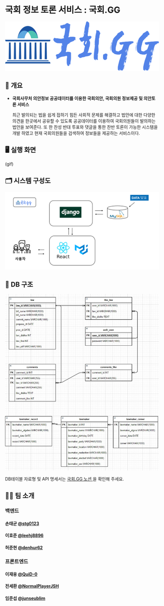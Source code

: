# 국회 정보 토론 서비스 : 국회.GG

<img src="./resources/logo.png"/>

#### 


## 📄 개요

- **국회사무처 의안정보 공공데이터를 이용한 국회의안, 국회의원 정보제공 및 의안토론 서비스**

    최근 발의되는 법을 쉽게 접하기 힘든 사회적 문제를 해결하고 법안에 대한 다양한 의견을 한곳에서 공유할 수 있도록 공공데이터를 이용하여 국회의원들이 발의하는 법안을 보여준다. 또 한 찬성 반대 투표와 댓글을 통한 찬반 토론이 가능한 시스템을 개발 하였고   현재 국회의원들을 검색하여 정보들을 제공하는 서비스이다.



## 🖥 실행 화면

(gif)


## 🗂 시스템 구성도

<img src="./resources/diagram.png"/>

## 📔 DB 구조

<img src="./resources/erd.jpg" style="zoom:;" />



DB테이블 자료형 및 API 명세서는 [국회.GG 노션 ](https://www.notion.so/gg-95d771eb23cf4888894a4f8f23908c10) 을 확인해 주세요.







## 🧑‍💻 팀 소개

### 백엔드

#### 손태균 [@stg0123](https://github.com/stg0123)

#### 이효준 [@leehj8896](https://github.com/leehj8896)

#### 허준현 [@denhur62](https://github.com/denhur62)

### 프론트엔드

#### 이재웅 [@QuiD-0](https://github.com/QuiD-0)

#### 전세환 [@NormalPlayerJSH](https://github.com/NormalPlayerJSH)

#### 임준섭 [@junseublim](https://github.com/junseublim)